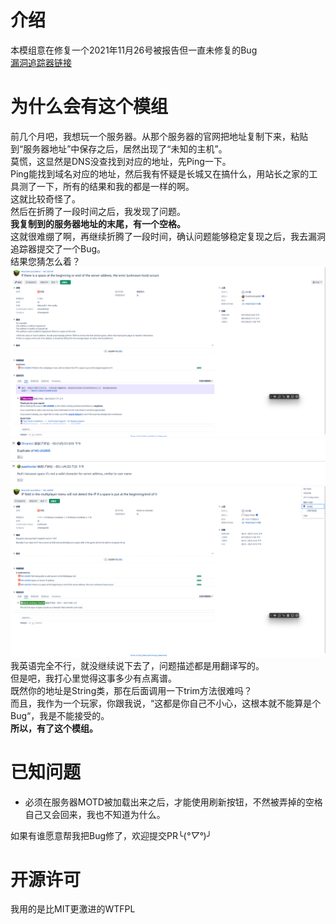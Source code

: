 # 介绍
本模组意在修复一个2021年11月26号被报告但一直未修复的Bug  
[漏洞追踪器链接](https://bugs.mojang.com/browse/MC-242809)

# 为什么会有这个模组
前几个月吧，我想玩一个服务器。从那个服务器的官网把地址复制下来，粘贴到“服务器地址”中保存之后，居然出现了“未知的主机”。  
莫慌，这显然是DNS没查找到对应的地址，先Ping一下。  
Ping能找到域名对应的地址，然后我有怀疑是长城又在搞什么，用站长之家的工具测了一下，所有的结果和我的都是一样的啊。  
这就比较奇怪了。  
然后在折腾了一段时间之后，我发现了问题。  
**我复制到的服务器地址的末尾，有一个空格。**  
这就很难绷了啊，再继续折腾了一段时间，确认问题能够稳定复现之后，我去漏洞追踪器提交了一个Bug。  
结果您猜怎么着？  
![漏洞追踪器上提的问题](./图片/Snipaste_2023-10-18_15-22-39.png)  
![下面的评论](./图片/Snipaste_2023-10-18_15-22-47.png)  
![更早的一个问题报告](./图片/Snipaste_2023-10-18_15-22-57.png)  
我英语完全不行，就没继续说下去了，问题描述都是用翻译写的。  
但是吧，我打心里觉得这事多少有点离谱。  
既然你的地址是String类，那在后面调用一下trim方法很难吗？  
而且，我作为一个玩家，你跟我说，“这都是你自己不小心，这根本就不能算是个Bug“，我是不能接受的。  
**所以，有了这个模组。**  

# 已知问题
- 必须在服务器MOTD被加载出来之后，才能使用刷新按钮，不然被弄掉的空格自己又会回来，我也不知道为什么。

如果有谁愿意帮我把Bug修了，欢迎提交PR╰(*°▽°*)╯

# 开源许可
我用的是比MIT更激进的WTFPL